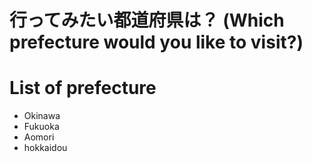 # 行ってみたい都道府県は？ (Which prefecture would you like to visit?)

# List of prefecture
- Okinawa
- Fukuoka
- Aomori
- hokkaidou
